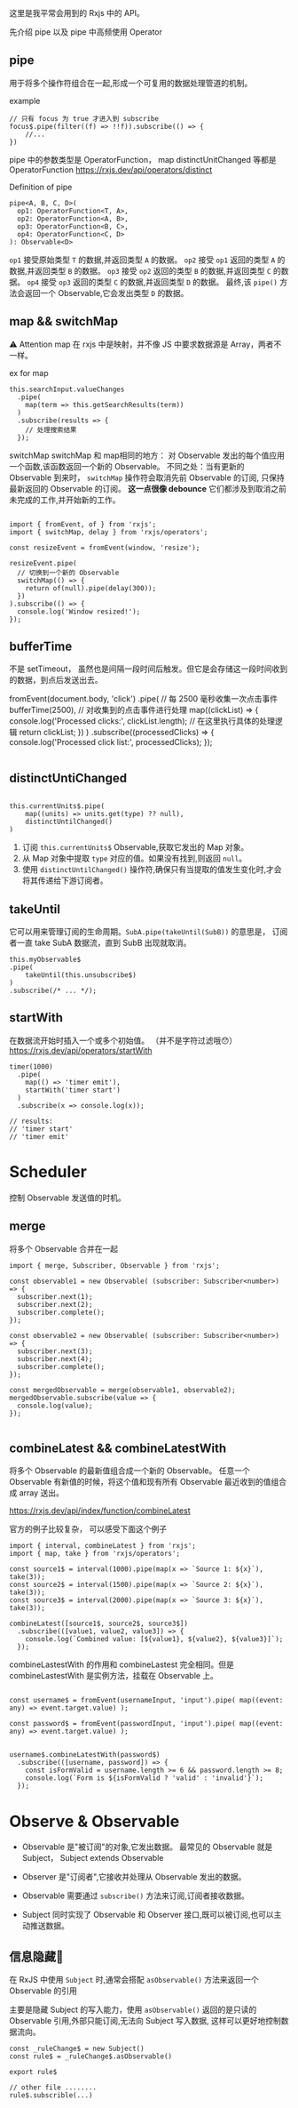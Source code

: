 这里是我平常会用到的 Rxjs 中的 API。

先介绍 pipe 以及 pipe 中高频使用 Operator
## pipe
用于将多个操作符组合在一起,形成一个可复用的数据处理管道的机制。

example
```
// 只有 focus 为 true 才进入到 subscribe
focus$.pipe(filter((f) => !!f)).subscribe(() => {
    //...
})
```

pipe 中的参数类型是 OperatorFunction， map  distinctUnitChanged 等都是 OperatorFunction
https://rxjs.dev/api/operators/distinct

Definition of pipe
```
pipe<A, B, C, D>(
  op1: OperatorFunction<T, A>,
  op2: OperatorFunction<A, B>,
  op3: OperatorFunction<B, C>,
  op4: OperatorFunction<C, D>
): Observable<D>
```
`op1` 接受原始类型 `T` 的数据,并返回类型 `A` 的数据。
`op2` 接受 `op1` 返回的类型 `A` 的数据,并返回类型 `B` 的数据。
`op3` 接受 `op2` 返回的类型 `B` 的数据,并返回类型 `C` 的数据。
`op4` 接受 `op3` 返回的类型 `C` 的数据,并返回类型 `D` 的数据。
最终,该 `pipe()` 方法会返回一个 Observable,它会发出类型 `D` 的数据。


## map && switchMap
⚠️ Attention
map 在 rxjs 中是映射，并不像 JS 中要求数据源是 Array，两者不一样。

ex for map
```
this.searchInput.valueChanges
  .pipe(
    map(term => this.getSearchResults(term))
  )
  .subscribe(results => {
    // 处理搜索结果
  });
```


switchMap
switchMap 和 map相同的地方： 对 Observable 发出的每个值应用一个函数,该函数返回一个新的 Observable。
不同之处：当有更新的 Observable 到来时， `switchMap` 操作符会取消先前 Observable 的订阅, 只保持最新返回的 Observable 的订阅。
**这一点很像 debounce**  它们都涉及到取消之前未完成的工作,并开始新的工作。
```

import { fromEvent, of } from 'rxjs';
import { switchMap, delay } from 'rxjs/operators';

const resizeEvent = fromEvent(window, 'resize');

resizeEvent.pipe(
  // 切换到一个新的 Observable
  switchMap(() => {
    return of(null).pipe(delay(300));
  })
).subscribe(() => {
  console.log('Window resized!');
});
```


## bufferTime
不是 setTimeout， 虽然也是间隔一段时间后触发。但它是会存储这一段时间收到的数据，到点后发送出去。

fromEvent(document.body, 'click')
  .pipe(
    // 每 2500 毫秒收集一次点击事件
    bufferTime(2500),
    // 对收集到的点击事件进行处理
    map((clickList) => {
      console.log('Processed clicks:', clickList.length);
      // 在这里执行具体的处理逻辑
      return clickList;
    })
  )
  .subscribe((processedClicks) => {
    console.log('Processed click list:', processedClicks);
  });

```
```

## distinctUntiChanged
```

this.currentUnits$.pipe(
	map((units) => units.get(type) ?? null), 
	distinctUntilChanged()
)

```

1. 订阅 `this.currentUnits$` Observable,获取它发出的 Map 对象。
2. 从 Map 对象中提取 `type` 对应的值。如果没有找到,则返回 `null`。
3. 使用 `distinctUntilChanged()` 操作符,确保只有当提取的值发生变化时,才会将其传递给下游订阅者。

## takeUntil
它可以用来管理订阅的生命周期。`SubA.pipe(takeUntil(SubB))` 的意思是， 订阅者一直 take SubA 数据流，直到 SubB 出现就取消。
```
this.myObservable$
.pipe(
	takeUntil(this.unsubscribe$)
)
.subscribe(/* ... */);
```


## startWith
在数据流开始时插入一个或多个初始值。  （并不是字符过滤哦😯）
https://rxjs.dev/api/operators/startWith
```
timer(1000)
  .pipe(
    map(() => 'timer emit'),
    startWith('timer start')
  )
  .subscribe(x => console.log(x));
 
// results:
// 'timer start'
// 'timer emit'
```


# Scheduler
控制 Observable 发送值的时机。

## merge
将多个 Observable 合并在一起
```
import { merge, Subscriber, Observable } from 'rxjs';

const observable1 = new Observable( (subscriber: Subscriber<number>) => {
  subscriber.next(1);
  subscriber.next(2);
  subscriber.complete();
});

const observable2 = new Observable( (subscriber: Subscriber<number>) => {
  subscriber.next(3);
  subscriber.next(4);
  subscriber.complete();
});

const mergedObservable = merge(observable1, observable2);
mergedObservable.subscribe(value => {
  console.log(value);
});


```

## combineLatest &&  combineLatestWith

将多个 Observable 的最新值组合成一个新的 Observable。
任意一个 Observable 有新值的时候，将这个值和现有所有  Observable 最近收到的值组合成 array 送出。

https://rxjs.dev/api/index/function/combineLatest

官方的例子比较复杂， 可以感受下面这个例子

```
import { interval, combineLatest } from 'rxjs';
import { map, take } from 'rxjs/operators';

const source1$ = interval(1000).pipe(map(x => `Source 1: ${x}`), take(3));
const source2$ = interval(1500).pipe(map(x => `Source 2: ${x}`), take(3));
const source3$ = interval(2000).pipe(map(x => `Source 3: ${x}`), take(3));

combineLatest([source1$, source2$, source3$])
  .subscribe(([value1, value2, value3]) => {
    console.log(`Combined value: [${value1}, ${value2}, ${value3}]`);
  });
```

combineLastestWith 的作用和 combineLastest 完全相同。但是 combineLastestWith 是实例方法，挂载在 Observable 上。

```

const username$ = fromEvent(usernameInput, 'input').pipe( map((event: any) => event.target.value) ); 

const password$ = fromEvent(passwordInput, 'input').pipe( map((event: any) => event.target.value) );


username$.combineLatestWith(password$)
  .subscribe(([username, password]) => {
    const isFormValid = username.length >= 6 && password.length >= 8;
    console.log(`Form is ${isFormValid ? 'valid' : 'invalid'}`);
  });
```

# Observe & Observable
- Observable 是"被订阅"的对象,它发出数据。 最常见的 Observable 就是 Subject， Subject extends Observable
- Observer 是"订阅者",它接收并处理从 Observable 发出的数据。

- Observable 需要通过 `subscribe()` 方法来订阅,订阅者接收数据。
- Subject 同时实现了 Observable 和 Observer 接口,既可以被订阅,也可以主动推送数据。

## 信息隐藏🫥
在 RxJS 中使用 `Subject` 时,通常会搭配 `asObservable()` 方法来返回一个 Observable 的引用

主要是隐藏 Subject 的写入能力，使用 `asObservable()` 返回的是只读的 Observable 引用,外部只能订阅,无法向 Subject 写入数据,  这样可以更好地控制数据流向。

```
const _ruleChange$ = new Subject() 
const rule$ = _ruleChange$.asObservable()

export rule$

// other file ........
rule$.subscrible(...)


```
